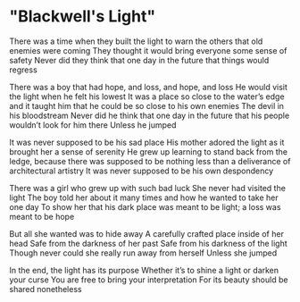 # "Blackwell's Light"

There was a time when they built the light to warn the others that old enemies were coming
They thought it would bring everyone some sense of safety
Never did they think that one day in the future that things would regress

There was a boy that had hope, and loss, and hope, and loss
He would visit the light when he felt his lowest
It was a place so close to the water’s edge and it taught him that he could be so close to his own enemies
The devil in his bloodstream
Never did he think that one day in the future that his people wouldn’t look for him there
Unless he jumped

It was never supposed to be his sad place
His mother adored the light as it brought her a sense of serenity
He grew up learning to stand back from the ledge, because there was supposed to be nothing less than a deliverance of architectural artistry
It was never supposed to be his own despondency

There was a girl who grew up with such bad luck
She never had visited the light
The boy told her about it many times and how he wanted to take her one day
To show her that his dark place was meant to be light; a loss was meant to be hope

But all she wanted was to hide away
A carefully crafted place inside of her head
Safe from the darkness of her past
Safe from his darkness of the light
Though never could she really run away from herself
Unless she jumped

In the end, the light has its purpose
Whether it’s to shine a light or darken your curse
You are free to bring your interpretation
For its beauty should be shared nonetheless
